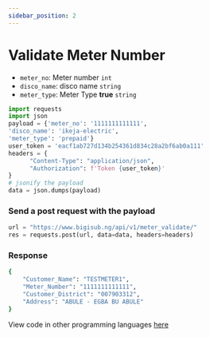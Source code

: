 ```yaml
---
sidebar_position: 2
---
```


# Validate Meter Number


- `meter_no`: Meter number `int`
- `disco_name`: disco name `string`
- `meter_type`: Meter Type **true** `string`

```python
import requests
import json
payload = {'meter_no': '1111111111111',
'disco_name': 'ikeja-electric',
'meter_type': 'prepaid'}
user_token = 'eacf1ab727d134b254361d834c28a2bf6ab0a111'
headers = {
      "Content-Type": "application/json",
      "Authorization": f'Token {user_token}'
} 
# jsonify the payload
data = json.dumps(payload)

```

### Send a post request with the payload

```python
url = "https://www.bigisub.ng/api/v1/meter_validate/"
res = requests.post(url, data=data, headers=headers)
```

### Response 

```bash
{
    "Customer_Name": "TESTMETER1",
    "Meter_Number": "1111111111111",
    "Customer_District": "007903312",
    "Address": "ABULE - EGBA BU ABULE"
}
```

View code in other programming languages [here](https://documenter.getpostman.com/view/18149105/2s93CRJqgM#b9b1e802-d90a-4c4e-a96f-61aae9dbcd99)